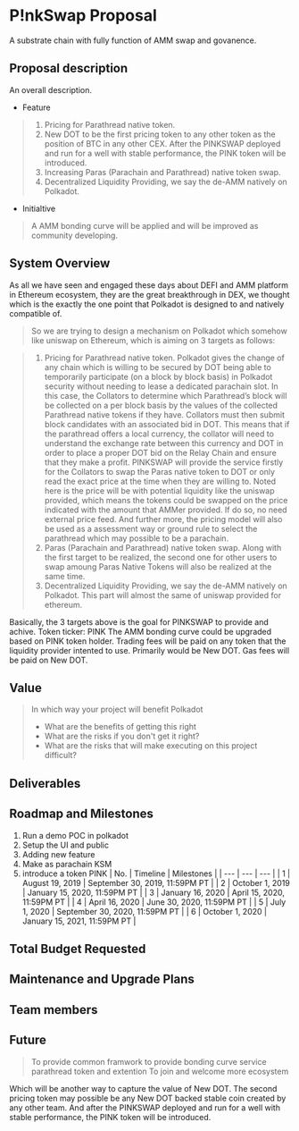 
P!nkSwap Proposal
===================================
A substrate chain with fully function of AMM swap and govanence.
## Proposal description
 An overall description.
 - Feature
>  1. Pricing for Parathread native token.
>  2. New DOT to be the first pricing token to any other token as the position of BTC in any other CEX. 
>  After the PINKSWAP deployed and run for a well with stable performance, the PINK token will be introduced.
>  3. Increasing Paras (Parachain and Parathread) native token swap.
>  4. Decentralized Liquidity Providing, we say the de-AMM natively on Polkadot.
 - Initialtive
>   A AMM bonding curve will be applied and will be improved as community developing. 

## System Overview

As all we have seen and engaged these days about DEFI and AMM platform in Ethereum ecosystem, they are the great breakthrough in DEX, we thought which is the exactly the one point that Polkadot is designed to and natively compatible of.

>  So we are trying to design a mechanism on Polkadot which somehow like uniswap on Ethereum, which is aiming on 3 targets as follows:

>1)	Pricing for Parathread native token.
>Polkadot gives the change of any chain which is willing to be secured by DOT being able to temporarily participate (on a block by block basis) in Polkadot security without needing to lease a dedicated parachain slot. In this case, the Collators to determine which Parathread’s block will be collected on a per block basis by the values of the collected Parathread native tokens if they have.
Collators must then submit block candidates with an associated bid in DOT. This means that if the parathread offers a local currency, the collator will need to understand the exchange rate between this currency and DOT in order to place a proper DOT bid on the Relay Chain and ensure that they make a profit.
>PINKSWAP will provide the service firstly for the Collators to swap the Paras native token to DOT or only read the exact price at the time when they are willing to. Noted here is the price will be with potential liquidity like the uniswap provided, which means the tokens could be swapped on the price indicated with the amount that AMMer provided. If do so, no need external price feed.
And further more, the pricing model will also be used as a assessment way or ground rule to select the parathread which may possible to be a parachain.
>2)	Paras (Parachain and Parathread) native token swap.
Along with the first target to be realized, the second one for other users to swap amoung Paras Native Tokens will also be realized at the same time.
>3)	Decentralized Liquidity Providing, we say the de-AMM natively on Polkadot.
This part will almost the same of uniswap provided for ethereum.

Basically, the 3 targets above is the goal for PINKSWAP to provide and achive.
Token ticker: PINK
The AMM bonding curve could be upgraded based on PINK token holder.
Trading fees will be paid on any token that the liquidity provider intented to use. Primarily would be New DOT. Gas fees will be paid on New DOT.

## Value
> In which way your project will benefit Polkadot
> - What are the benefits of getting this right
> - What are the risks if you don't get it right?
> - What are the risks that will make executing on this project difficult?
> 

## Deliverables


## Roadmap and Milestones
1. Run a demo POC in polkadot
2. Setup the UI and public
3. Adding new feature
4. Make as parachain KSM
5. introduce a token PINK
| No. | Timeline | Milestones |
| --- | --- | --- |
| 1 | August 19, 2019 | September 30, 2019, 11:59PM PT |
| 2 | October 1, 2019 | January 15, 2020, 11:59PM PT |
| 3 | January 16, 2020 | April 15, 2020, 11:59PM PT |
| 4 | April 16, 2020 | June 30, 2020, 11:59PM PT |
| 5 | July 1, 2020 | September 30, 2020, 11:59PM PT |
| 6 | October 1, 2020 | January 15, 2021, 11:59PM PT |
## Total Budget Requested


## Maintenance and Upgrade Plans


## Team members


## Future
> To provide common framwork
> to provide bonding curve
> service parathread token and extention
> To join and welcome more ecosystem


 Which will be another way to capture the value of New DOT. The second pricing token may possible be any New DOT backed stable coin created by any other team. And after the PINKSWAP deployed and run for a well with stable performance, the PINK token will be introduced.


